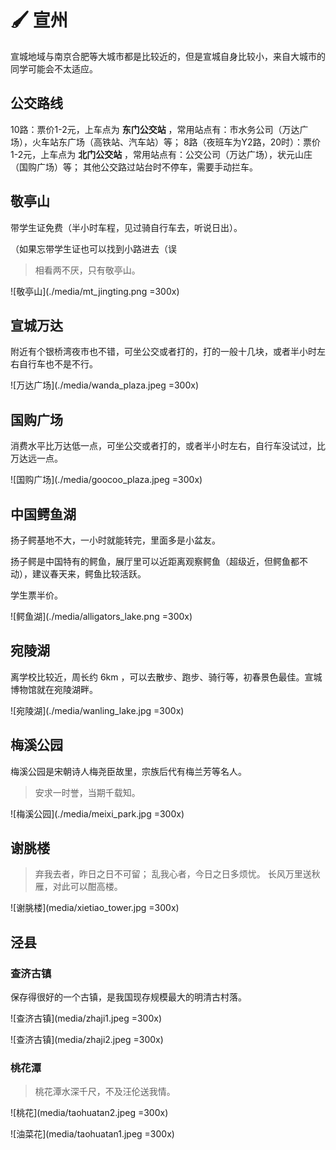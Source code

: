 # 🖌️ 宣州

宣城地域与南京合肥等大城市都是比较近的，但是宣城自身比较小，来自大城市的同学可能会不太适应。

## 公交路线

10路：票价1-2元，上车点为 **东门公交站** ，常用站点有：市水务公司（万达广场），火车站东广场（高铁站、汽车站）等；
8路（夜班车为Y2路，20时）：票价1-2元，上车点为 **北门公交站** ，常用站点有：公交公司（万达广场），状元山庄（国购广场）等；
其他公交路过站台时不停车，需要手动拦车。

## 敬亭山

带学生证免费（半小时车程，见过骑自行车去，听说日出）。

（如果忘带学生证也可以找到小路进去（误

> 相看两不厌，只有敬亭山。

![敬亭山](./media/mt_jingting.png =300x)

## 宣城万达

附近有个银桥湾夜市也不错，可坐公交或者打的，打的一般十几块，或者半小时左右自行车也不是不行。

![万达广场](./media/wanda_plaza.jpeg =300x)

## 国购广场

消费水平比万达低一点，可坐公交或者打的，或者半小时左右，自行车没试过，比万达远一点。

![国购广场](./media/goocoo_plaza.jpeg =300x)

## 中国鳄鱼湖

扬子鳄基地不大，一小时就能转完，里面多是小盆友。

扬子鳄是中国特有的鳄鱼，展厅里可以近距离观察鳄鱼（超级近，但鳄鱼都不动），建议春天来，鳄鱼比较活跃。

学生票半价。

![鳄鱼湖](./media/alligators_lake.png =300x)

## 宛陵湖

离学校比较近，周长约 6km ，可以去散步、跑步、骑行等，初春景色最佳。宣城博物馆就在宛陵湖畔。

![宛陵湖](./media/wanling_lake.jpg =300x)

## 梅溪公园

梅溪公园是宋朝诗人梅尧臣故里，宗族后代有梅兰芳等名人。

> 安求一时誉，当期千载知。

![梅溪公园](./media/meixi_park.jpg =300x)

## 谢朓楼

> 弃我去者，昨日之日不可留；
> 乱我心者，今日之日多烦忧。
> 长风万里送秋雁，对此可以酣高楼。

![谢朓楼](media/xietiao_tower.jpg =300x)

## 泾县

### 查济古镇

保存得很好的一个古镇，是我国现存规模最大的明清古村落。

![查济古镇](media/zhaji1.jpeg =300x)

![查济古镇](media/zhaji2.jpeg =300x)

### 桃花潭

> 桃花潭水深千尺，不及汪伦送我情。

![桃花](media/taohuatan2.jpeg =300x)

![油菜花](media/taohuatan1.jpeg =300x)
